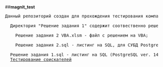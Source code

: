 ##**magnit_test**<br />
<pre>
Данный репозиторий создан для прохождения тестирования компании Магнит соискателей на должность 'Разработчик на Pythone'.<br />
  Директория "Решение задания 1" содержит соотвественно решения по заданию 1: <br />
    Решение задания 2 VBA.xlsm - файл с решением на VBA;<br />
    Решение задания 2.sql - листинг на SQL, для СУБД PostgreSQL ver. 14.2;<br />
  Решение задания 1.sql - листинг на SQL (PostgreSQL ver. 14.2) по заданию 1;
  <a href='[https://github.com/super-gagarin/magnit_test/blob/main/Тестирование%20соискателей.xlsm](https://github.com/super-gagarin/magnit_test/raw/main/Тестирование%20соискателей.xlsm)https://github.com/super-gagarin/magnit_test/raw/main/Тестирование%20соискателей.xlsm' >Тестирование соискателей</a>
</pre>
